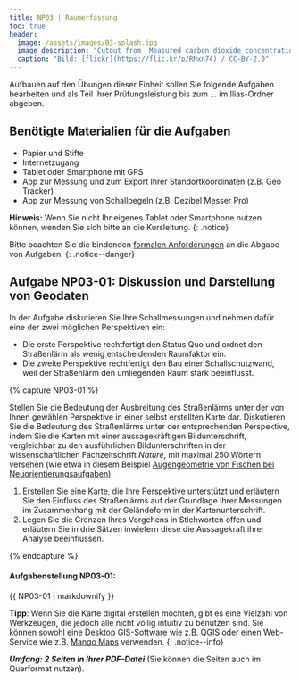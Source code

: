 ```yaml
---
title: NP03 | Raumerfassung
toc: true
header:
  image: /assets/images/03-splash.jpg
  image_description: "Cutout from  Measured carbon dioxide concentrations in Vancouver"
  caption: "Bild: [flickr](https://flic.kr/p/RNxn74) / CC-BY-2.0"
---
```



Aufbauen auf den Übungen dieser Einheit sollen Sie folgende Aufgaben bearbeiten und als Teil Ihrer Prüfungsleistung bis zum ... im Ilias-Ordner abgeben.

## Benötigte Materialien für die Aufgaben
* Papier und Stifte
* Internetzugang
* Tablet oder Smartphone mit GPS
* App zur Messung und zum Export Ihrer Standortkoordinaten (z.B. Geo Tracker)
* App zur Messung von Schallpegeln (z.B. Dezibel Messer Pro)

**Hinweis:** Wenn Sie nicht Ihr eigenes Tablet oder Smartphone nutzen können, wenden Sie sich bitte an die Kursleitung.
{: .notice}

Bitte beachten Sie die bindenden [formalen Anforderungen](https://geomoer.github.io/moer-meko//unit00/unit00-03_assignments.html#formale-anforderungen) an die Abgabe von Aufgaben.
{: .notice--danger}



## Aufgabe NP03-01: Diskussion und Darstellung von Geodaten

In der Aufgabe diskutieren Sie Ihre Schallmessungen und nehmen dafür eine der zwei möglichen Perspektiven ein:
* Die erste Perspektive rechtfertigt den Status Quo und ordnet den Straßenlärm als wenig entscheidenden Raumfaktor ein. 
* Die zweite Perspektive rechtfertigt den Bau einer Schallschutzwand, weil der Straßenlärm den umliegenden Raum stark beeinflusst. 

{% capture NP03-01 %}

Stellen Sie die Bedeutung der Ausbreitung des Straßenlärms unter der von Ihnen gewählen Perspektive in einer selbst erstellten Karte dar. Diskutieren Sie die Bedeutung des Straßenlärms unter der entsprechenden Perspektive, indem Sie die Karten mit einer aussagekräftigen Bildunterschrift, vergleichbar zu den ausführlichen Bildunterschriften in der wissenschaftlichen Fachzeitschrift *Nature*, mit maximal 250 Wörtern versehen (wie etwa in diesem Beispiel [Augengeometrie von Fischen bei  Neuorientierungsaufgaben](https://www.nature.com/articles/s41598-020-64690-1)).

1. Erstellen Sie eine Karte, die Ihre Perspektive unterstützt und erläutern Sie den Einfluss des Straßenlärms auf der Grundlage Ihrer Messungen im Zusammenhang mit der Geländeform in der Kartenunterschrift.
1. Legen Sie die Grenzen Ihres Vorgehens in Stichworten offen und erläutern Sie in drie Sätzen inwiefern diese die Aussagekraft ihrer Analyse beeinflussen.


{% endcapture %}

<div class="notice--success">
  <h4 class="no_toc">Aufgabenstellung NP03-01:</h4>
  {{ NP03-01 | markdownify }}
</div>

**Tipp**: Wenn Sie die Karte digital erstellen möchten, gibt es eine Vielzahl von Werkzeugen, die jedoch alle nicht völlig intuitiv zu benutzen sind. Sie können sowohl eine Desktop GIS-Software wie z.B. [QGIS](https://qgis.org/en/site/) oder  einen Web-Service wie z.B. [Mango Maps](https://mangomap.com) verwenden.
{: .notice--info}

_**Umfang: 2 Seiten in Ihrer PDF-Datei**_  (Sie können die Seiten auch im Querformat nutzen).